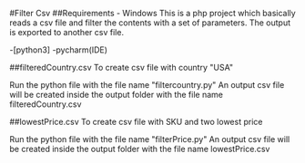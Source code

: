 #Filter Csv
##Requirements - Windows
This is a php project which basically reads a csv file and filter the contents with a set of parameters. The output is exported to another csv file.

 -[python3]
  -pycharm(IDE)

##filteredCountry.csv
To create csv file with country "USA"

Run the python file with the file name "filtercountry.py"
An output csv file will be created inside the output folder with the file name filteredCountry.csv

##lowestPrice.csv
To create csv file with SKU and two lowest price

Run the python file with the file name "filterPrice.py"
An output csv file will be created inside the output folder with the file name lowestPrice.csv